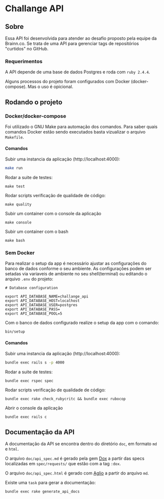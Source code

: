 # Challange API

## Sobre
Essa API foi desenvolvida para atender ao desafio proposto pela equipe da
Brainn.co. Se trata de uma API para gerenciar tags de repositórios "curtidos" no
GitHub.

### Requerimentos
A API depende de uma base de dados Postgres e roda com `ruby 2.4.4`.

Alguns processos do projeto foram configurados com Docker (docker-compose). Mas
o uso é opicional.

## Rodando o projeto

### Docker/docker-compose
Foi utilizado o GNU Make para automação dos comandos. Para saber quais comandos
Docker estão sendo executados basta vizualizar o arquivo `Makefile`.

#### Comandos
Subir uma instancia da aplicação (http://localhost:4000):
```sh
make run
```

Rodar a suite de testes:
```
make test
```

Rodar scripts verificação de qualidade de código:
```
make quality
```

Subir um container com o console da aplicação
```
make console
```

Subir um container com o bash
```
make bash
```

### Sem Docker
Para realizar o setup da app é necessário ajustar as configurações do banco de
dados conforme o seu ambiente. As configurações podem ser setadas via variaveis
de ambiente no seu shell(terminal) ou editando o arquivo `.env` do projeto:

```
# Database configuration

export API_DATABASE_NAME=challange_api
export API_DATABASE_HOST=localhost
export API_DATABASE_USER=postgres
export API_DATABASE_PASS=
export API_DATABASE_POOL=5

```

Com o banco de dados configurado realize o setup da app com o comando:

```sh
bin/setup
```

#### Comandos
Subir uma instancia da aplicação (http://localhost:4000):
```sh
bundle exec rails s -p 4000
```

Rodar a suite de testes:
```
bundle exec rspec spec
```

Rodar scripts verificação de qualidade de código:
```
bundle exec rake check_rubycritc && bundle exec rubocop
```

Abrir o console da aplicação
```
bundle exec rails c
```

## Documentação da API
A documentação da API se encontra dentro do diretório `doc`, em formato `md` e
`html`.

O arquivo `doc/api_spec.md` é gerado pela gem
[Dox](https://github.com/infinum/dox) a partir das specs localizadas em
`spec/requests/` que estão com a tag `:dox`.

O arquivo `doc/api_spec.html` é gerado com
[Aglio](https://github.com/danielgtaylor/aglio) a partir do arquivo `md`.

Existe uma `task` para gerar a documentação:
```
bundle exec rake generate_api_docs
```
